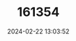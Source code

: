 ---
title: "161354"
category: "Dipturus tengu"
draft: false
date: 2024-02-22 13:03:52
languages:
  Chinese: ["Cháng-bì-yáo"]
  Korean: ["Sal-hong-eo"]
  Japanese: ["Tengu-kasube"]
  English: ["Acutenose Skate"]
---
